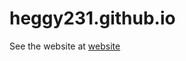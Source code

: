 # heggy231.github.io <br>
See the website at <a href = "https://heggy231.github.io ">website</a> <br>

